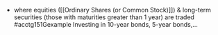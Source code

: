 - where equities ([[Ordinary Shares (or Common Stock)]]) & long-term securities (those with maturities greater than 1 year) are traded
#acctg151Gexample Investing in 10-year bonds, 5-year bonds,...